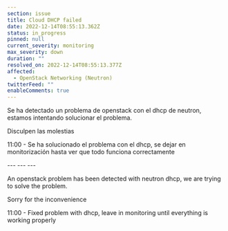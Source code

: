 ```yaml
---
section: issue
title: Cloud DHCP failed
date: 2022-12-14T08:55:13.362Z
status: in_progress
pinned: null
current_severity: monitoring
max_severity: down
duration: ""
resolved_on: 2022-12-14T08:55:13.377Z
affected:
  - OpenStack Networking (Neutron)
twitterFeed: ""
enableComments: true
---
```

S﻿e ha detectado un problema de openstack con el dhcp de neutron, estamos intentando solucionar el problema.

Disculpen las molestias

1﻿1:00 - Se ha solucionado el problema con el dhcp, se dejar en monitorización hasta ver que todo funciona correctamente

\-﻿-- --- ---

An openstack problem has been detected with neutron dhcp, we are trying to solve the problem.

Sorry for the inconvenience

11:00 - Fixed problem with dhcp, leave in monitoring until everything is working properly